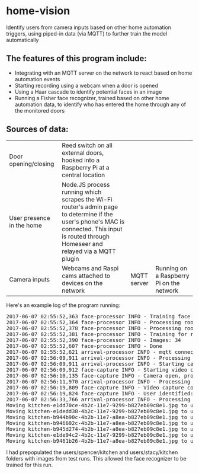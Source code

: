 # home-vision
Identify users from camera inputs based on other home automation triggers, using piped-in data (via MQTT) to further train the model automatically

<h2>The features of this program include:</h2>
<ul>
<li>Integrating with an MQTT server on the network to react based on home automation events
<li>Starting recording using a webcam when a door is opened
<li>Using a Haar cascade to identify potential faces in an image
<li>Running a Fisher face recognizer, trained based on other home automation data, to identify who has entered the home through any of the monitored doors
</ul>

<h2>Sources of data:</h2>
<table><tr>
<td>Door opening/closing</td><td>Reed switch on all external doors, hooked into a Raspberry Pi at a central location</td>
</tr>
<tr>
<td>User presence in the home</td><td>Node.JS process running which scrapes the Wi-Fi router's admin page to determine if the user's phone's MAC is connected.  This input is routed through Homeseer and relayed via a MQTT plugin</td>
</tr>
<tr>
<td>Camera inputs</td><td>Webcams and Raspi cams attached to devices on the network</td>
<td>MQTT server</td><td>Running on a Raspberry Pi on the network</td>
</tr>
</table>

Here's an example log of the program running:
<pre>
2017-06-07 02:55:52,363 face-processor INFO - Training face recognizer...
2017-06-07 02:55:52,364 face-processor INFO - Processing room kitchen user spencer
2017-06-07 02:55:52,378 face-processor INFO - Processing room kitchen user stacy
2017-06-07 02:55:52,381 face-processor INFO - Training for room kitchen
2017-06-07 02:55:52,390 face-processor INFO - Images: 34
2017-06-07 02:55:52,607 face-processor INFO - Done
2017-06-07 02:55:52,621 arrival-processor INFO - mqtt connected: 0
2017-06-07 02:56:09,911 arrival-processor INFO - Processing door (100)
2017-06-07 02:56:09,911 arrival-processor INFO - Starting capture for kitchen
2017-06-07 02:56:09,912 face-capture INFO - Starting video capture for kitchen door
2017-06-07 02:56:10,135 face-capture INFO - Camera open, proceeding with capture
2017-06-07 02:56:11,970 arrival-processor INFO - Processing door (0)
2017-06-07 02:56:19,809 face-capture INFO - Video capture complete (6.22 seconds, 8 frames)
2017-06-07 02:56:19,824 face-capture INFO - User identified: spencer
2017-06-07 02:56:33,766 arrival-processor INFO - Processing presence for spencer - home
Moving kitchen-e1dd70ce-4b2c-11e7-9299-b827eb09c8e1.jpg to users/spencer/kitchen
Moving kitchen-e1dedd38-4b2c-11e7-9299-b827eb09c8e1.jpg to users/spencer/kitchen
Moving kitchen-b944b90c-4b2b-11e7-a8ea-b827eb09c8e1.jpg to users/spencer/kitchen
Moving kitchen-b946602c-4b2b-11e7-a8ea-b827eb09c8e1.jpg to users/spencer/kitchen
Moving kitchen-b945d274-4b2b-11e7-a8ea-b827eb09c8e1.jpg to users/spencer/kitchen
Moving kitchen-e1de94c2-4b2c-11e7-9299-b827eb09c8e1.jpg to users/spencer/kitchen
Moving kitchen-b9461b26-4b2b-11e7-a8ea-b827eb09c8e1.jpg to users/spencer/kitchen
</pre>
I had prepopulated the users/spencer/kitchen and users/stacy/kitchen folders with images from test runs.  This allowed the face recognizer to be trained for this run.
